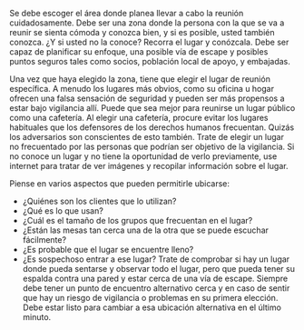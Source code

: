 [Title]: # (Selección de la ubicación)
[Difficulty]: # (Principiante)
[Order]: # (0)

Se debe escoger el área donde planea llevar a cabo la reunión cuidadosamente. Debe ser una zona donde la persona con la que se va a reunir se sienta cómoda y conozca bien, y si es posible, usted también conozca. ¿Y si usted no la conoce? Recorra el lugar y conózcala. Debe ser capaz de planificar su enfoque, una posible vía de escape y posibles puntos seguros tales como socios, población local de apoyo, y embajadas. 

Una vez que haya elegido la zona, tiene que elegir el lugar de reunión específica. A menudo los lugares más obvios, como su oficina u hogar ofrecen una falsa sensación de seguridad y pueden ser más propensos a estar bajo vigilancia allí. Puede que sea mejor para reunirse un lugar público como una cafetería. Al elegir una cafetería, procure evitar los lugares habituales que los defensores de los derechos humanos frecuentan. Quizás los adversarios son conscientes de esto también. Trate de elegir un lugar no frecuentado por las personas que podrían ser objetivo de la vigilancia. Si no conoce un lugar y no tiene la oportunidad de verlo previamente, use internet para tratar de ver imágenes y recopilar información sobre el lugar.

Piense en varios aspectos que pueden permitirle ubicarse:

*   ¿Quiénes son los clientes que lo utilizan?
*   ¿Qué es lo que usan?
*   ¿Cuál es el tamaño de los grupos que frecuentan en el lugar?
*   ¿Están las mesas tan cerca una de la otra que se puede escuchar fácilmente?
*   ¿Es probable que el lugar se encuentre lleno?
*   ¿Es sospechoso entrar a ese lugar?
Trate de comprobar si  hay un lugar donde pueda sentarse y observar todo el lugar, pero que pueda tener su espalda contra una pared y estar cerca de una vía de escape. Siempre debe tener un punto de encuentro alternativo cerca y en caso de sentir que hay un riesgo de vigilancia o problemas en su primera elección. Debe estar listo para cambiar a esa ubicación alternativa en el último minuto.